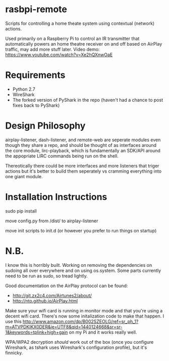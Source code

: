 # rasbpi-remote 

Scripts for controlling a home theate system using contextual (network) actions.

Used primarily on a Raspberry Pi to control an IR transmitter that automatically powers an home theatre receiver on and off based on AirPlay traffic, may add more stuff later. Video demo: https://www.youtube.com/watch?v=Xe2hQXnwOaE

# Requirements

- Python 2.7
- WireShark
- The forked version of PyShark in the repo (haven't had a chance to post fixes back to PyShark)

# Design Philosophy

airplay-listener, dash-listener, and remote-web are seperate modules even though they share a repo, and should be thought of as interfaces around the core module, lirc-playback, which is fundamentally an SDK/API around the appopriate LIRC commands being run on the shell. 

Thereotically there could be more interfaces and more listeners that triger actions but it's better to build them seperately vs cramming everything into one giant module. 

# Installation Instructions
sudo pip install 

move config.py from /dist/ to airplay-listener 

move init scripts to init.d (or however you prefer to run things on startup)

# N.B. 

I know this is horribly built. Working on removing the dependencies on sudoing all over everywhere and on using os.system. Some parts currently need to be run as sudo, so tread lightly. 

Good documentation on the AirPlay protocol can be found: 

- http://git.zx2c4.com/Airtunes2/about/ 
- http://nto.github.io/AirPlay.html

Make sure your wifi card is running in monitor mode and that you're using a decent wifi card. There's now some initalization code to make that happen. I use this http://www.amazon.com/dp/B002SZEOLG/ref=sr_ph_1?m=ATVPDKIKX0DER&ie=UTF8&qid=1440124668&sr=sr-1&keywords=tplink+high+gain on my Pi and it works really well.

WPA/WPA2 decryption *should* work out of the box (once you configure Wireshark, as tshark uses Wireshark's configuration profile), but it's finnicky. 
